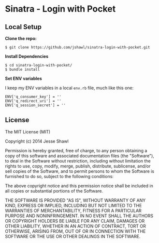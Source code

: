 # Sinatra - Login with Pocket

## Local Setup

**Clone the repo:**

    $ git clone https://github.com/jshawl/sinatra-login-with-pocket.git

**Install Dependencies**

    $ cd sinatra-login-with-pocket/
    $ bundle install
    
**Set ENV variables**

I keep my ENV variables in a local `env.rb` file, much like this one:

    ENV['q_consumer_key'] = ''
    ENV['q_redirect_uri'] = ''
    ENV['q_session_secret'] = ''
    
## License

The MIT License (MIT)

Copyright (c) 2014 Jesse Shawl

Permission is hereby granted, free of charge, to any person obtaining a copy
of this software and associated documentation files (the "Software"), to deal
in the Software without restriction, including without limitation the rights
to use, copy, modify, merge, publish, distribute, sublicense, and/or sell
copies of the Software, and to permit persons to whom the Software is
furnished to do so, subject to the following conditions:

The above copyright notice and this permission notice shall be included in all
copies or substantial portions of the Software.

THE SOFTWARE IS PROVIDED "AS IS", WITHOUT WARRANTY OF ANY KIND, EXPRESS OR
IMPLIED, INCLUDING BUT NOT LIMITED TO THE WARRANTIES OF MERCHANTABILITY,
FITNESS FOR A PARTICULAR PURPOSE AND NONINFRINGEMENT. IN NO EVENT SHALL THE
AUTHORS OR COPYRIGHT HOLDERS BE LIABLE FOR ANY CLAIM, DAMAGES OR OTHER
LIABILITY, WHETHER IN AN ACTION OF CONTRACT, TORT OR OTHERWISE, ARISING FROM,
OUT OF OR IN CONNECTION WITH THE SOFTWARE OR THE USE OR OTHER DEALINGS IN THE
SOFTWARE.
